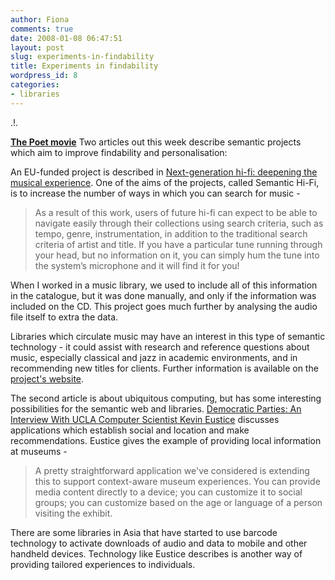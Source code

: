 ```yaml
---
author: Fiona
comments: true
date: 2008-01-08 06:47:51
layout: post
slug: experiments-in-findability
title: Experiments in findability
wordpress_id: 8
categories:
- libraries
---
```


.!.

**[The Poet movie](http://www.mettsalat.de/?the_poet)** Two articles out this week describe semantic projects which aim to improve findability and personalisation:

An EU-funded project is described in [Next-generation hi-fi: deepening the musical experience](http://cordis.europa.eu/ictresults/index.cfm/section/news/tpl/article/BrowsingType/Features/ID/89490). One of the aims of the projects, called Semantic Hi-Fi, is to increase the number of ways in which you can search for music -


> As a result of this work, users of future hi-fi can expect to be able to navigate easily through their collections using search criteria, such as tempo, genre, instrumentation, in addition to the traditional search criteria of artist and title. If you have a particular tune running through your head, but no information on it, you can simply hum the tune into the system’s microphone and it will find it for you!


When I worked in a music library, we used to include all of this information in the catalogue, but it was done manually, and only if the information was included on the CD. This project goes much further by analysing the audio file itself to extra the data.

Libraries which circulate music may have an interest in this type of semantic technology - it could assist with research and reference questions about music, especially classical and jazz in academic environments, and in recommending new titles for clients. Further information is available on the [project's website](http://shf.ircam.fr/).

The second article is about ubiquitous computing, but has some interesting possibilities for the semantic web and libraries. [Democratic Parties: An Interview With UCLA Computer Scientist Kevin Eustice](http://www.techdirt.com/articles/20080123/12172547.shtml) discusses applications which establish social and location and make recommendations. Eustice gives the example of providing local information at museums -


> A pretty straightforward application we've considered is extending this to support context-aware museum experiences. You can provide media content directly to a device; you can customize it to social groups; you can customize based on the age or language of a person visiting the exhibit.


There are some libraries in Asia that have started to use barcode technology to activate downloads of audio and data to mobile and other handheld devices. Technology like Eustice describes is another way of providing tailored experiences to individuals.
